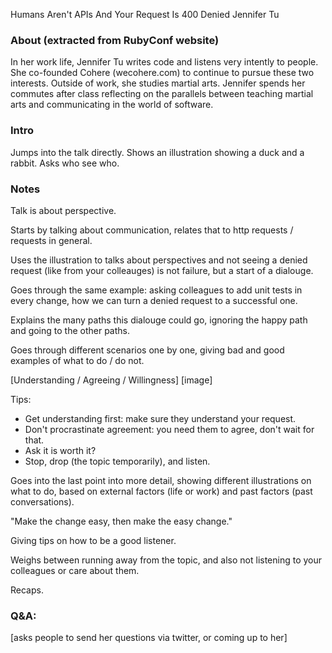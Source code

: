 Humans Aren't APIs And Your Request Is 400 Denied
Jennifer Tu

### About (extracted from RubyConf website)

In her work life, Jennifer Tu writes code and listens very intently to people. She co-founded Cohere (wecohere.com) to continue to pursue these two interests. Outside of work, she studies martial arts. Jennifer spends her commutes after class reflecting on the parallels between teaching martial arts and communicating in the world of software.

### Intro

Jumps into the talk directly. Shows an illustration showing a duck and a rabbit. Asks who see who.

### Notes

Talk is about perspective.

Starts by talking about communication, relates that to http requests / requests in general.

Uses the illustration to talks about perspectives and not seeing a denied request (like from your colleauges) is not failure, but a start of a dialouge.

Goes through the same example: asking colleagues to add unit tests in every change, how we can turn a denied request to a successful one.

Explains the many paths this dialouge could go, ignoring the happy path and going to the other paths.

Goes through different scenarios one by one, giving bad and good examples of what to do / do not.

[Understanding / Agreeing / Willingness]
[image]

Tips:

- Get understanding first: make sure they understand your request.
- Don't procrastinate agreement: you need them to agree, don't wait for that.
- Ask it is worth it?
- Stop, drop (the topic temporarily), and listen.

Goes into the last point into more detail, showing different illustrations on what to do, based on external factors (life or work) and past factors (past conversations).

"Make the change easy, then make the easy change."

Giving tips on how to be a good listener.

Weighs between running away from the topic, and also not listening to your colleagues or care about them.

Recaps.

### Q&A:

[asks people to send her questions via twitter, or coming up to her]
